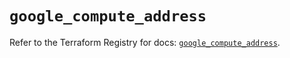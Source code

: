 # `google_compute_address`

Refer to the Terraform Registry for docs: [`google_compute_address`](https://registry.terraform.io/providers/hashicorp/google-beta/5.43.1/docs/resources/google_compute_address).
